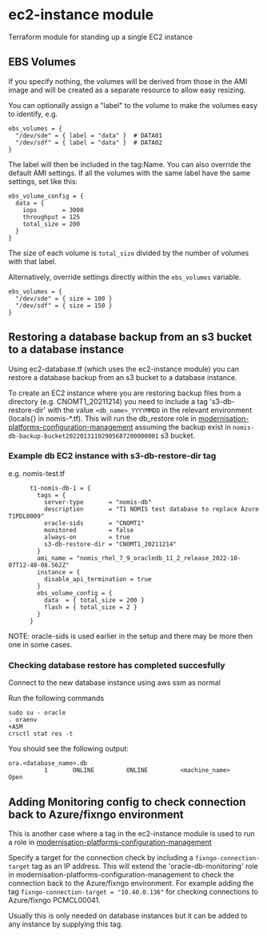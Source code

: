 # ec2-instance module

Terraform module for standing up a single EC2 instance

## EBS Volumes

If you specify nothing, the volumes will be derived from those in the AMI image
and will be created as a separate resource to allow easy resizing.

You can optionally assign a "label" to the volume to make the volumes easy
to identify, e.g.

```
ebs_volumes = {
  "/dev/sde" = { label = "data" }  # DATA01
  "/dev/sdf" = { label = "data" }  # DATA02
}
```

The label will then be included in the tag:Name. You can also override the
default AMI settings. If all the volumes with the same label have the same
settings, set like this:

```
ebs_volume_config = {
  data = {
    iops       = 3000
    throughput = 125
    total_size = 200
  }
}
```

The size of each volume is `total_size` divided by the number of volumes with that label.

Alternatively, override settings directly within the `ebs_volumes` variable.

```
ebs_volumes = {
  "/dev/sde" = { size = 100 }
  "/dev/sdf" = { size = 150 }
}
```

## Restoring a database backup from an s3 bucket to a database instance

Using ec2-database.tf (which uses the ec2-instance module) you can restore a database backup from an s3 bucket to a database instance.

To create an EC2 instance where you are restoring backup files from a directory (e.g. CNOMT1_20211214) you need to include a tag 's3-db-restore-dir' with the value `<db_name>_YYYYMMDD` in the relevant environment (locals{} in nomis-\*.tf). This will run the db_restore role in [modernisation-platforms-configuration-management](https://github.com/ministryofjustice/modernisation-platform-configuration-management) assuming the backup exist in `nomis-db-backup-bucket20220131102905687200000001` s3 bucket.

### Example db EC2 instance with s3-db-restore-dir tag

e.g. nomis-test.tf

```
      t1-nomis-db-1 = {
        tags = {
          server-type       = "nomis-db"
          description       = "T1 NOMIS test database to replace Azure T1PDL0009"
          oracle-sids       = "CNOMT1"
          monitored         = false
          always-on         = true
          s3-db-restore-dir = "CNOMT1_20211214"
        }
        ami_name = "nomis_rhel_7_9_oracledb_11_2_release_2022-10-07T12-48-08.562Z"
        instance = {
          disable_api_termination = true
        }
        ebs_volume_config = {
          data  = { total_size = 200 }
          flash = { total_size = 2 }
        }
      }
```

NOTE: oracle-sids is used earlier in the setup and there may be more then one in some cases.

### Checking database restore has completed succesfully

Connect to the new database instance using aws ssm as normal

Run the following commands
```
sudo su - oracle
. oraenv
+ASM
crsctl stat res -t
```
You should see the following output:

```
ora.<database_name>.db
          1       ONLINE         ONLINE         <machine_name>        Open
```

## Adding Monitoring config to check connection back to Azure/fixngo environment

This is another case where a tag in the ec2-instance module is used to run a role in [modernisation-platforms-configuration-management](https://github.com/ministryofjustice/modernisation-platform-configuration-management)

Specify a target for the connection check by including a `fixngo-connection-target` tag as an IP address. This will extend the 'oracle-db-monitoring' role in modernisation-platforms-configuration-management to check the connection back to the Azure/fixngo environment. For example adding the tag `fixngo-connection-target = "10.40.0.136"` for checking connections to Azure/fixngo PCMCL00041.

Usually this is only needed on database instances but it can be added to any instance by supplying this tag.
